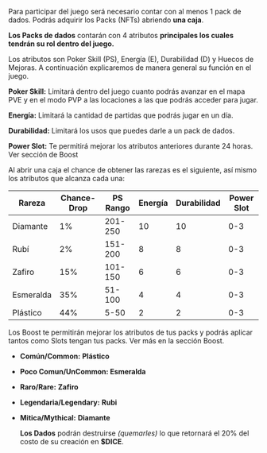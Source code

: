 Para participar del juego será necesario contar con al menos 1 pack de dados. Podrás adquirir los Packs (NFTs) abriendo **una caja**.

**Los Packs de dados** contarán con 4 atributos ****principales los cuales tendrán su rol dentro del juego**.**

Los atributos son Poker Skill (PS), Energía (E), Durabilidad (D) y Huecos de Mejoras. A continuación explicaremos de manera general su función en el juego.

**Poker Skill:** Limitará dentro del juego cuanto podrás avanzar en el mapa PVE y en el modo PVP a las locaciones a las que podrás acceder para jugar.

**Energía:** Limitará la cantidad de partidas que podrás jugar en un día.

**Durabilidad:** Limitará los usos que puedes darle a un pack de dados. 

**Power Slot:** Te permitirá mejorar los atributos anteriores durante 24 horas. Ver sección de Boost

Al abrir una caja el chance de obtener las rarezas es el siguiente, así mismo los atributos que alcanza cada una:

| Rareza | Chance- Drop | PS Rango | Energía | Durabilidad | Power Slot |
| --- | --- | --- | --- | --- | --- |
| Diamante | 1% | 201-250 | 10 | 10 | 0-3 |
| Rubí | 2% | 151-200 | 8 | 8 | 0-3 |
| Zafiro | 15% | 101-150 | 6 | 6 | 0-3 |
| Esmeralda | 35% | 51-100 | 4 | 4 | 0-3 |
| Plástico | 44% | 5-50 | 2 | 2 | 0-3 |

Los Boost te permitirán mejorar los atributos de tus packs y podrás aplicar tantos como Slots tengan tus packs. Ver más en la sección Boost.

- **Común/Common:**  **Plástico**
- **Poco Comun/UnCommon:  Esmeralda**
- **Raro/Rare:**  **Zafiro**
- **Legendaria/Legendary:**  **Rubi**
- **Mitica/Mythical:**  **Diamante**
    
    **Los Dados** podrán destruirse *(quemarles)* lo que retornará el 20% del costo de su creación en **$DICE**.